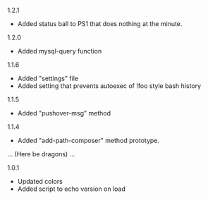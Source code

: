 1.2.1
- Added status ball to PS1 that does nothing at the minute. 

1.2.0
- Added mysql-query function

1.1.6 
- Added "settings" file
- Added setting that prevents autoexec of !foo style bash history

1.1.5
- Added "pushover-msg" method 

1.1.4
- Added "add-path-composer" method prototype. 

... (Here be dragons) ...

1.0.1
- Updated colors
- Added script to echo version on load

